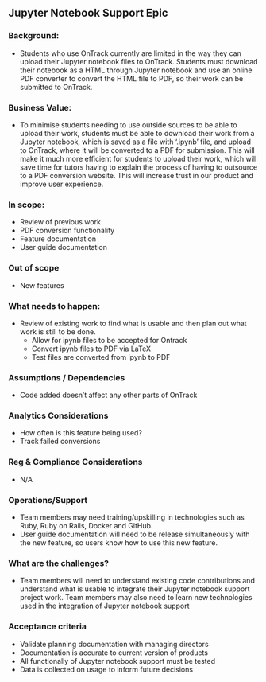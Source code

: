 ## Jupyter Notebook Support Epic

### Background:

- Students who use OnTrack currently are limited in the way they can upload their Jupyter notebook
  files to OnTrack. Students must download their notebook as a HTML through Jupyter notebook and use
  an online PDF converter to convert the HTML file to PDF, so their work can be submitted to
  OnTrack.

### Business Value:

- To minimise students needing to use outside sources to be able to upload their work, students must
  be able to download their work from a Jupyter notebook, which is saved as a file with ‘.ipynb’
  file, and upload to OnTrack, where it will be converted to a PDF for submission. This will make it
  much more efficient for students to upload their work, which will save time for tutors having to
  explain the process of having to outsource to a PDF conversion website. This will increase trust
  in our product and improve user experience.

### In scope:

- Review of previous work
- PDF conversion functionality
- Feature documentation
- User guide documentation

### Out of scope

- New features

### What needs to happen:

- Review of existing work to find what is usable and then plan out what work is still to be done.
  - Allow for ipynb files to be accepted for Ontrack
  - Convert ipynb files to PDF via LaTeX
  - Test files are converted from ipynb to PDF

### Assumptions / Dependencies

- Code added doesn’t affect any other parts of OnTrack

### Analytics Considerations

- How often is this feature being used?
- Track failed conversions

### Reg & Compliance Considerations

- N/A

### Operations/Support

- Team members may need training/upskilling in technologies such as Ruby, Ruby on Rails, Docker and
  GitHub.
- User guide documentation will need to be release simultaneously with the new feature, so users
  know how to use this new feature.

### What are the challenges?

- Team members will need to understand existing code contributions and understand what is usable to
  integrate their Jupyter notebook support project work. Team members may also need to learn new
  technologies used in the integration of Jupyter notebook support

### Acceptance criteria

- Validate planning documentation with managing directors
- Documentation is accurate to current version of products
- All functionally of Jupyter notebook support must be tested
- Data is collected on usage to inform future decisions
